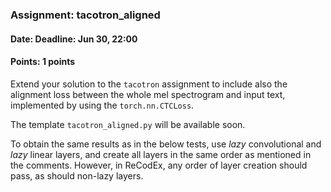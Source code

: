 ### Assignment: tacotron_aligned
#### Date: Deadline: Jun 30, 22:00
#### Points: 1 points

Extend your solution to the `tacotron` assignment to include also the alignment
loss between the whole mel spectrogram and input text, implemented by using
the `torch.nn.CTCLoss`.

The template `tacotron_aligned.py` will be available soon.

To obtain the same results as in the below tests, use _lazy_ convolutional and
_lazy_ linear layers, and create all layers in the same order as mentioned in
the comments. However, in ReCodEx, any order of layer creation should pass, as
should non-lazy layers.

